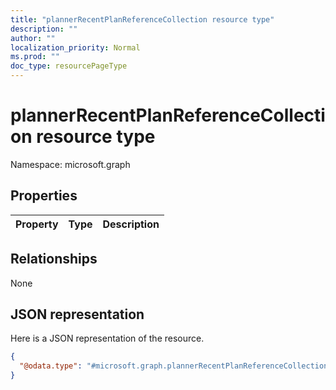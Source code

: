 ```yaml
---
title: "plannerRecentPlanReferenceCollection resource type"
description: ""
author: ""
localization_priority: Normal
ms.prod: ""
doc_type: resourcePageType
---
```


# plannerRecentPlanReferenceCollection resource type


Namespace: microsoft.graph



## Properties
|Property|Type|Description|
|:---|:---|:---|

## Relationships
None

## JSON representation
Here is a JSON representation of the resource.
<!-- {
  "blockType": "resource",
  "@odata.type": "microsoft.graph.plannerRecentPlanReferenceCollection"
}
-->
``` json
{
  "@odata.type": "#microsoft.graph.plannerRecentPlanReferenceCollection"
}
```

